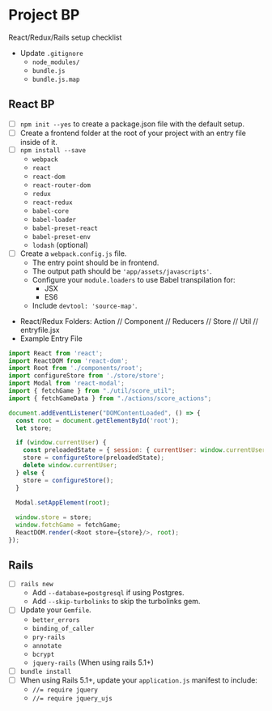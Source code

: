 # Project BP
React/Redux/Rails setup checklist

* Update `.gitignore`
    * `node_modules/`
    * `bundle.js`
    * `bundle.js.map`

## React BP
* [ ] `npm init --yes` to create a package.json file with the default setup.
* [ ] Create a frontend folder at the root of your project with an entry file inside of it.
* [ ] `npm install --save`
  * `webpack`
  * `react`
  * `react-dom`
  * `react-router-dom`
  * `redux`
  * `react-redux`
  * `babel-core`
  * `babel-loader`
  * `babel-preset-react`
  * `babel-preset-env`
  * `lodash` (optional)
* [ ] Create a `webpack.config.js` file.
  * The entry point should be in frontend.
  * The output path should be `'app/assets/javascripts'`.
  * Configure your `module.loaders` to use Babel transpilation for:
    * JSX
    * ES6
  * Include `devtool: 'source-map'`.

* React/Redux Folders: Action // Component // Reducers // Store // Util // entryfile.jsx
* Example Entry File
```javascript
import React from 'react';
import ReactDOM from 'react-dom';
import Root from './components/root';
import configureStore from './store/store';
import Modal from 'react-modal';
import { fetchGame } from "./util/score_util";
import { fetchGameData } from "./actions/score_actions";

document.addEventListener("DOMContentLoaded", () => {
  const root = document.getElementById('root');
  let store;

  if (window.currentUser) {
    const preloadedState = { session: { currentUser: window.currentUser } };
    store = configureStore(preloadedState);
    delete window.currentUser;
  } else {
    store = configureStore();
  }
  
  Modal.setAppElement(root);

  window.store = store;
  window.fetchGame = fetchGame;
  ReactDOM.render(<Root store={store}/>, root);
});
```

<!-- npm install:

react
react-dom
react-redux
react-router-dom
redux
redux-logger (if you need it)
redux-thunk
webpack
babel-core
babel-loader
babel-preset-es2015
babel-preset-react -->

## Rails
* [ ] `rails new`
  * Add `--database=postgresql` if using Postgres.
  * Add `--skip-turbolinks` to skip the turbolinks gem.
* [ ] Update your `Gemfile`.
  * `better_errors`
  * `binding_of_caller`
  * `pry-rails`
  * `annotate`
  * `bcrypt`
  * `jquery-rails` (When using rails 5.1+)
* [ ] `bundle install`
* [ ] When using Rails 5.1+, update your `application.js` manifest to include: 
  * `//= require jquery`
  * `//= require jquery_ujs`